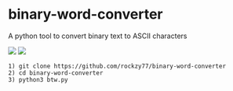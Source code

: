 # binary-word-converter
A python tool to convert binary text to ASCII characters

<img src="https://telegra.ph/file/be427aa9f3a168c152427.jpg">
<img src="https://telegra.ph/file/8eaf55d1f8ba2d69caaf6.jpg">

```1) git clone https://github.com/rockzy77/binary-word-converter```</br>
```2) cd binary-word-converter```</br>
```3) python3 btw.py```</br>
